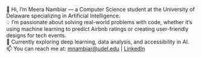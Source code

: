👋 Hi, I’m Meera Nambiar — a Computer Science student at the University of Delaware specializing in Artificial Intelligence.  
💡 I’m passionate about solving real-world problems with code, whether it’s using machine learning to predict Airbnb ratings or creating user-friendly designs for tech events.  
🚀 Currently exploring deep learning, data analysis, and accessibility in AI.  
📫 You can reach me at: mnambiar@udel.edu | [LinkedIn](https://www.linkedin.com/in/meera-nambiar)


<!--
**msreenam/msreenam** is a ✨ _special_ ✨ repository because its `README.md` (this file) appears on your GitHub profile.

Here are some ideas to get you started:

- 🔭 I’m currently working on ...
- 🌱 I’m currently learning ...
- 👯 I’m looking to collaborate on ...
- 🤔 I’m looking for help with ...
- 💬 Ask me about ...
- 📫 How to reach me: ...
- 😄 Pronouns: ...
- ⚡ Fun fact: ...
-->
